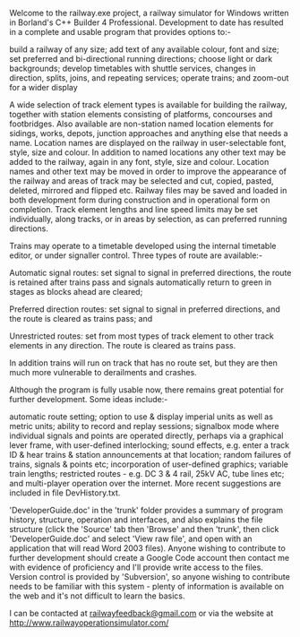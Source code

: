 Welcome to the railway.exe project, a railway simulator for Windows written in Borland's C++ Builder 4 Professional.  Development to date has resulted in a complete and usable program that provides options to:-

build a railway of any size;
add text of any available colour, font and size;
set preferred and bi-directional running directions;
choose light or dark backgrounds;
develop timetables with shuttle services, changes in direction, splits, joins, and repeating services;
operate trains; and zoom-out for a wider display

A wide selection of track element types is available for building the railway, together with station elements consisting of platforms, concourses and footbridges.  Also available are non-station named location elements for sidings, works, depots, junction approaches and anything else that needs a name.  Location names are displayed on the railway in user-selectable font, style, size and colour.  In addition to named locations any other text may be added to the railway, again in any font, style, size and colour.  Location names and other text may be moved in order to improve the appearance of the railway and areas of track may be selected and cut, copied, pasted, deleted, mirrored and flipped etc.  Railway files may be saved and loaded in both development form during construction and in operational form on completion.  Track element lengths and line speed limits may be set individually, along tracks, or in areas by selection, as can preferred running directions.

Trains may operate to a timetable developed using the internal timetable editor, or under signaller control.  Three types of route are available:-

Automatic signal routes:  set signal to signal in preferred directions, the route is retained after trains pass and signals automatically return to green in stages as blocks ahead are cleared;

Preferred direction routes:  set signal to signal in preferred directions, and the route is cleared as trains pass; and

Unrestricted routes:  set from most types of track element to other track elements in any direction.  The route is cleared as trains pass.

In addition trains will run on track that has no route set, but they are then much more vulnerable to derailments and crashes.

Although the program is fully usable now, there remains great potential for further development.  Some ideas include:-

automatic route setting;
option to use & display imperial units as well as metric units;
ability to record and replay sessions;
signalbox mode where individual signals and points are operated directly, perhaps via a graphical lever frame, with user-defined interlocking;
sound effects, e.g. enter a track ID & hear trains & station announcements at that location;
random failures of trains, signals & points etc;
incorporation of user-defined graphics;
variable train lengths;
restricted routes - e.g. DC 3 & 4 rail, 25kV AC, tube lines etc; and
multi-player operation over the internet.
More recent suggestions are included in file DevHistory.txt.

'DeveloperGuide.doc' in the 'trunk' folder provides a summary of program history, structure, operation and interfaces, and also explains the file structure (click the 'Source' tab then 'Browse' and then 'trunk', then click 'DeveloperGuide.doc' and select 'View raw file', and open with an application that will read Word 2003 files).  Anyone wishing to contribute to further development should create a Google Code account then contact me with evidence of proficiency and I'll provide write access to the files.  Version control is provided by 'Subversion', so anyone wishing to contribute needs to be familiar with this system - plenty of information is available on the web and it's not difficult to learn the basics.

I can be contacted at railwayfeedback@gmail.com or via the website at http://www.railwayoperationsimulator.com/